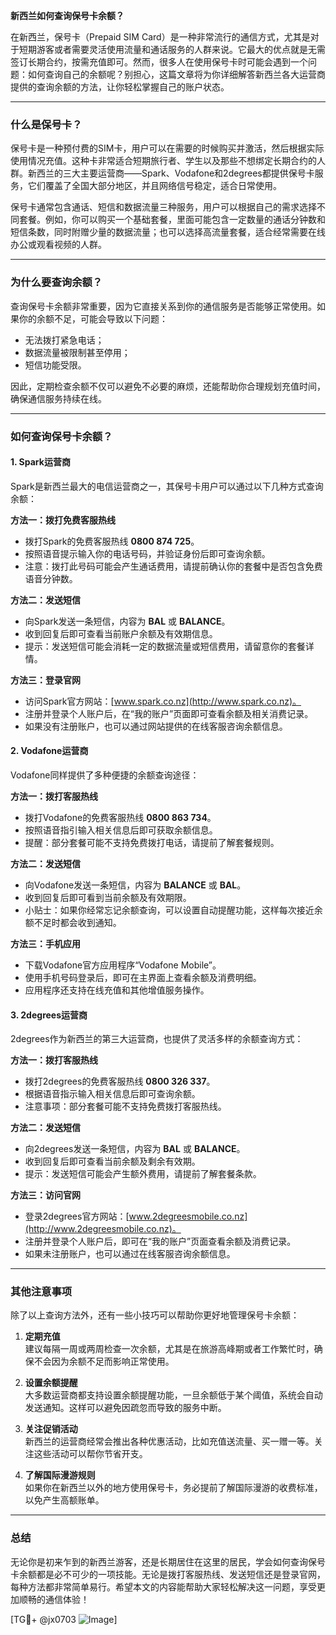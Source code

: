 **新西兰如何查询保号卡余额？**

在新西兰，保号卡（Prepaid SIM Card）是一种非常流行的通信方式，尤其是对于短期游客或者需要灵活使用流量和通话服务的人群来说。它最大的优点就是无需签订长期合约，按需充值即可。然而，很多人在使用保号卡时可能会遇到一个问题：如何查询自己的余额呢？别担心，这篇文章将为你详细解答新西兰各大运营商提供的查询余额的方法，让你轻松掌握自己的账户状态。

---

### **什么是保号卡？**
保号卡是一种预付费的SIM卡，用户可以在需要的时候购买并激活，然后根据实际使用情况充值。这种卡非常适合短期旅行者、学生以及那些不想绑定长期合约的人群。新西兰的三大主要运营商——Spark、Vodafone和2degrees都提供保号卡服务，它们覆盖了全国大部分地区，并且网络信号稳定，适合日常使用。

保号卡通常包含通话、短信和数据流量三种服务，用户可以根据自己的需求选择不同套餐。例如，你可以购买一个基础套餐，里面可能包含一定数量的通话分钟数和短信条数，同时附赠少量的数据流量；也可以选择高流量套餐，适合经常需要在线办公或观看视频的人群。

---

### **为什么要查询余额？**
查询保号卡余额非常重要，因为它直接关系到你的通信服务是否能够正常使用。如果你的余额不足，可能会导致以下问题：
- 无法拨打紧急电话；
- 数据流量被限制甚至停用；
- 短信功能受限。

因此，定期检查余额不仅可以避免不必要的麻烦，还能帮助你合理规划充值时间，确保通信服务持续在线。

---

### **如何查询保号卡余额？**

#### **1. Spark运营商**
Spark是新西兰最大的电信运营商之一，其保号卡用户可以通过以下几种方式查询余额：

**方法一：拨打免费客服热线**
- 拨打Spark的免费客服热线 **0800 874 725**。
- 按照语音提示输入你的电话号码，并验证身份后即可查询余额。
- 注意：拨打此号码可能会产生通话费用，请提前确认你的套餐中是否包含免费语音分钟数。

**方法二：发送短信**
- 向Spark发送一条短信，内容为 **BAL** 或 **BALANCE**。
- 收到回复后即可查看当前账户余额及有效期信息。
- 提示：发送短信可能会消耗一定的数据流量或短信费用，请留意你的套餐详情。

**方法三：登录官网**
- 访问Spark官方网站：[www.spark.co.nz](http://www.spark.co.nz)。
- 注册并登录个人账户后，在“我的账户”页面即可查看余额及相关消费记录。
- 如果没有注册账户，也可以通过网站提供的在线客服咨询余额信息。

#### **2. Vodafone运营商**
Vodafone同样提供了多种便捷的余额查询途径：

**方法一：拨打客服热线**
- 拨打Vodafone的免费客服热线 **0800 863 734**。
- 按照语音指引输入相关信息后即可获取余额信息。
- 提醒：部分套餐可能不支持免费拨打电话，请提前了解套餐规则。

**方法二：发送短信**
- 向Vodafone发送一条短信，内容为 **BALANCE** 或 **BAL**。
- 收到回复后即可看到当前余额及有效期限。
- 小贴士：如果你经常忘记余额查询，可以设置自动提醒功能，这样每次接近余额不足时都会收到通知。

**方法三：手机应用**
- 下载Vodafone官方应用程序“Vodafone Mobile”。
- 使用手机号码登录后，即可在主界面上查看余额及消费明细。
- 应用程序还支持在线充值和其他增值服务操作。

#### **3. 2degrees运营商**
2degrees作为新西兰的第三大运营商，也提供了灵活多样的余额查询方式：

**方法一：拨打客服热线**
- 拨打2degrees的免费客服热线 **0800 326 337**。
- 根据语音指示输入相关信息后即可查询余额。
- 注意事项：部分套餐可能不支持免费拨打客服热线。

**方法二：发送短信**
- 向2degrees发送一条短信，内容为 **BAL** 或 **BALANCE**。
- 收到回复后即可查看当前余额及剩余有效期。
- 提示：发送短信可能会产生额外费用，请提前了解套餐条款。

**方法三：访问官网**
- 登录2degrees官方网站：[www.2degreesmobile.co.nz](http://www.2degreesmobile.co.nz)。
- 注册并登录个人账户后，即可在“我的账户”页面查看余额及消费记录。
- 如果未注册账户，也可以通过在线客服咨询余额信息。

---

### **其他注意事项**
除了以上查询方法外，还有一些小技巧可以帮助你更好地管理保号卡余额：

1. **定期充值**  
   建议每隔一周或两周检查一次余额，尤其是在旅游高峰期或者工作繁忙时，确保不会因为余额不足而影响正常使用。

2. **设置余额提醒**  
   大多数运营商都支持设置余额提醒功能，一旦余额低于某个阈值，系统会自动发送通知。这样可以避免因疏忽而导致的服务中断。

3. **关注促销活动**  
   新西兰的运营商经常会推出各种优惠活动，比如充值送流量、买一赠一等。关注这些活动可以帮你节省开支。

4. **了解国际漫游规则**  
   如果你在新西兰以外的地方使用保号卡，务必提前了解国际漫游的收费标准，以免产生高额账单。

---

### **总结**
无论你是初来乍到的新西兰游客，还是长期居住在这里的居民，学会如何查询保号卡余额都是必不可少的一项技能。无论是拨打客服热线、发送短信还是登录官网，每种方法都非常简单易行。希望本文的内容能帮助大家轻松解决这一问题，享受更加顺畅的通信体验！

[TG💪+ @jx0703 ![Image](https://github.com/user-attachments/assets/dbca1d08-cadb-493c-b0ec-ad6f7a83f270)]